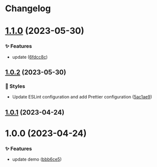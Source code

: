 # Changelog

# [1.1.0](https://github.com/canisminor1990/canisminor-template/compare/v1.0.2...v1.1.0) (2023-05-30)

### ✨ Features

- update ([6fdcc8c](https://github.com/canisminor1990/canisminor-template/commit/6fdcc8c))

## [1.0.2](https://github.com/canisminor1990/canisminor-template/compare/v1.0.1...v1.0.2) (2023-05-30)

### 💄 Styles

- Update ESLint configuration and add Prettier configuration ([5ac1ae9](https://github.com/canisminor1990/canisminor-template/commit/5ac1ae9))

## [1.0.1](https://github.com/canisminor1990/canisminor-template/compare/v1.0.0...v1.0.1) (2023-04-24)

# 1.0.0 (2023-04-24)

### ✨ Features

- update demo ([bbb6ce5](https://github.com/canisminor1990/canisminor-template/commit/bbb6ce5))

